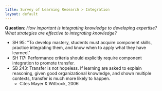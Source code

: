 ```yaml
---
title: Survey of Learning Research > Integration
layout: default
---
```


**Question**: _How important is integrating knowledge to developing expertise? What strategies are effective to integrating knowledge?_

- SH 95: "To develop mastery, students must acquire component skills, practice integrating them, and know when to apply what they have learned."
- SH 117: Performance criteria should explicitly require component integration to promote transfer.
- SB 243: Transfer is not hopeless. If learning are asked to explain reasoning, given good organizational knowledge, and shown multiple contexts, transfer is much more likely to happen.
    - Cites Mayer & Wittrock, 2006